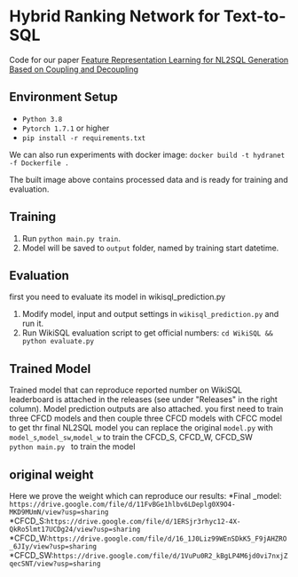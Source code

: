 # Hybrid Ranking Network for Text-to-SQL
Code for our paper [Feature Representation Learning for NL2SQL Generation Based on Coupling and Decoupling](https://arxiv.org/abs/2306.17646v1) 

## Environment Setup

* `Python 3.8`
* `Pytorch 1.7.1` or higher
* `pip install -r requirements.txt`

We can also run experiments with docker image:
`docker build -t hydranet -f Dockerfile .`

The built image above contains processed data and is ready for training and evaluation.

## Training
1. Run `python main.py train`.
2. Model will be saved to `output` folder, named by training start datetime.

## Evaluation
first you need  to evaluate its model in wikisql_prediction.py
1. Modify model, input and output settings in `wikisql_prediction.py` and run it.
2. Run WikiSQL evaluation script to get official numbers: `cd WikiSQL && python evaluate.py`

## Trained Model
Trained model that can reproduce reported number on WikiSQL leaderboard is attached in the releases (see under "Releases" in the right column). Model prediction outputs are also attached.
you first need to train three CFCD models and then couple three CFCD models with CFCC model to get thr final NL2SQL model
you can replace the original `model.py` with `model_s`,`model_sw`,`model_w` to train the CFCD_S, CFCD_W, CFCD_SW  
`python main.py ` to train the model

## original weight
Here we prove the weight which can reproduce our results:
*Final _model: `https://drive.google.com/file/d/11FvBGe1hlbv6LDeplg0X9O4-MKD9MUmN/view?usp=sharing`
*CFCD_S:`https://drive.google.com/file/d/1ERSjr3rhyc12-4X-QkRo5lmt17UCDg24/view?usp=sharing`
*CFCD_W:`https://drive.google.com/file/d/16_1J0Liz99WEnSDkK5_F9jAHZRO_6JIy/view?usp=sharing`
*CFCD_SW:`https://drive.google.com/file/d/1VuPu0R2_kBgLP4M6jd0vi7nxjZqecSNT/view?usp=sharing`

